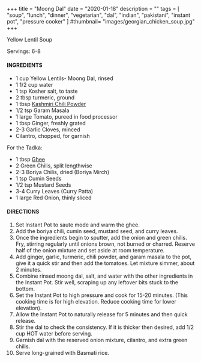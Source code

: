 +++
title = "Moong Dal"
date = "2020-01-18"
description = ""
tags = [
    "soup",
    "lunch",
    "dinner",
    "vegetarian", 
    "dal", 
    "indian", 
    "pakistani", 
    "instant pot", 
    "pressure cooker" 
]
#thumbnail= "images/georgian_chicken_soup.jpg"
+++

Yellow Lentil Soup 

Servings: 6-8 <!--more-->

#### INGREDIENTS 

* 1 cup Yellow Lentils- Moong Dal, rinsed   
* 1 1/2 cup water 
* 1 tsp Kosher salt, to taste
* 2 tbsp turmeric, ground 
* 1 tbsp [Kashmiri Chili Powder](https://amzn.to/3jP2lMC) 
* 1/2 tsp Garam Masala
* 1 large Tomato, pureed in food processor 
* 1 tbsp Ginger, freshly grated 
* 2-3 Garlic Cloves, minced 
* Cilantro, chopped, for garnish 

For the Tadka: 
* 1 tbsp [Ghee](https://amzn.to/2ZkJkrW) 
* 2 Green Chilis, split lengthwise 
* 2-3 Boriya Chilis, dried (Boriya Mirch) 
* 1 tsp Cumin Seeds 
* 1/2 tsp Mustard Seeds 
* 3-4 Curry Leaves (Curry Patta)  
* 1 large Red Onion, thinly sliced

#### DIRECTIONS 

1. Set Instant Pot to saute mode and warm the ghee. 
2. Add the boriya chili, cumin seed, mustard seed, and curry leaves. 
3. Once the ingredients begin to sputter, add the onion and green chilis. Fry, stirring regularly until onions brown, not burned or charred. Reserve half of the onion mixture and set aside at room temperature. 
4. Add ginger, garlic, turmeric, chili powder, and garam masala to the pot, give it a quick stir and then add the tomatoes. Let mixture simmer, about 2 minutes. 
5. Combine rinsed moong dal, salt, and water with the other ingredients in the Instant Pot. Stir well, scraping up any leftover bits stuck to the bottom. 
6. Set the Instant Pot to high pressure and cook for 15-20 minutes. (This cooking time is for high elevation. Reduce cooking time for lower elevation). 
7. Allow the Instant Pot to naturally release for 5 minutes and then quick release. 
8. Stir the dal to check the consistency. If it is thicker then desired, add 1/2 cup HOT water before serving. 
9. Garnish dal with the reserved onion mixture, cilantro, and extra green chilis. 
10. Serve long-grained with Basmati rice. 
